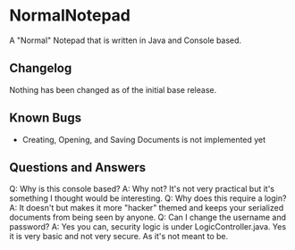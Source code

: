 # NormalNotepad
A "Normal" Notepad that is written in Java and Console based.
## Changelog
Nothing has been changed as of the initial base release.
## Known Bugs
- Creating, Opening, and Saving Documents is not implemented yet
## Questions and Answers
Q: Why is this console based?
A: Why not? It's not very practical but it's something I thought would be interesting.
Q: Why does this require a login?
A: It doesn't but makes it more "hacker" themed and keeps your serialized documents from being seen by anyone.
Q: Can I change the username and password?
A: Yes you can, security logic is under LogicController.java. Yes it is very basic and not very secure. As it's not meant to be.
